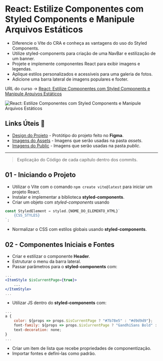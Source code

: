 # React: Estilize Componentes com Styled Components e Manipule Arquivos Estáticos

* Diferencie o Vite do CRA e conheça as vantagens do uso do Styled Components.
* Utilize styled-components para criação de uma NavBar e estilização de um banner.
* Projete e implemente componentes React para exibir imagens e legendas.
* Aplique estilos personalizados e acessíveis para uma galeria de fotos.
* Adicione uma barra lateral de imagens populares e footer.

URL do curso -> [React: Estilize Componentes com Styled Components e Manipule Arquivos Estáticos](https://cursos.alura.com.br/course/react-estilize-componentes-styled-components-manipule-arquivos-estaticos)

![React: Estilize Componentes com Styled Components e Manipule Arquivos Estáticos](https://www.alura.com.br/assets/api/share/curso-react-estilize-componentes-styled-components-manipule-arquivos-estaticos.png)

## Links Úteis &#x1F517;
* [Design do Projeto](https://www.figma.com/file/2LFVvhAwy08j6kCaPcnOzs/SpaceApp-%7C-React%3A-arquivos-est%C3%A1ticos-com-integra%C3%A7%C3%A3o-de-conceito-%C3%A1rea-de-component?type=design&mode=design) - Protótipo do projeto feito no **Figma**.
* [Imagens do Assets](https://github.com/alura-cursos/space-app/raw/main/assets.zip) - Imagens que serão usadas na pasta *assets*.
* [Imagens do Public](https://github.com/alura-cursos/space-app/raw/main/public.zip) - Imagens que serão usadas na pasta *public*.

***

> Explicação do Código de cada capítulo dentro dos commits.

## 01 - Iniciando o Projeto
* Utilizar o Vite com o comando `npm create vite@latest` para iniciar um projeto React.
* Instalar e implementar a biblioteca **styled-components**.
* Criar um objeto com *styled-components* usando 
```jsx
const StyledElement = styled.{NOME_DO_ELEMENTO_HTML}`
    {CSS_STYLES}
`;
```
* Normalizar o CSS com estilos globais usando **styled-components**.

## 02 - Componentes Iniciais e Fontes
* Criar e estilizar o componente **Header**.
* Estruturar o menu da barra lateral.
* Passar parâmetros para o **styled-components** com:
```jsx
...
<ItemStyle $isCurrentPage={true}>
    ...
</ItemStyle>
...
```
* Utilizar JS dentro do **styled-components** com:
```jsx
...
a {
    color: ${props => props.$isCurrentPage ? "#7b78e5" : "#d9d9d9"};
    font-family: ${props => props.$isCurrentPage ? "GandhiSans Bold" : "GandhiSans Regular"};
    text-decoration: none;
}
...
```
* Criar um item de lista que recebe propriedades de componentização.
* Importar fontes e defini-las como padrão.